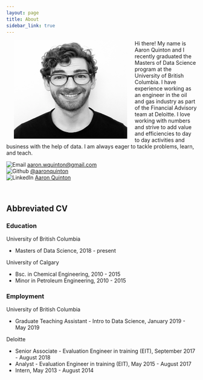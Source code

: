 ```yaml
---
layout: page
title: About
sidebar_link: true
---
```


<div style="float: left">
    <img style = "padding: 0 20px" src="https://raw.githubusercontent.com/aaronquinton/aaronquinton.github.io/master/_screenshots/headshot.png" alt="Image" height="260" width="300">
</div>

Hi there! My name is Aaron Quinton and I recently graduated the Masters of Data Science program at the University of British Columbia. I have experience working as an engineer in the oil and gas industry as part of the Financial Advisory team at Deloitte. I love working with numbers and strive to add value and efficiencies to day to day activities and business with the help of data. I am always eager to tackle problems, learn, and teach.  

<img src="https://raw.githubusercontent.com/aaronquinton/aaronquinton.github.io/master/envelope-square-solid.svg" alt="Email" width="30"/> aaron.wquinton@gmail.com  
<img src="https://raw.githubusercontent.com/aaronquinton/aaronquinton.github.io/master/github-logo.png" alt="Github" width="30"/> [@aaronquinton](https://github.com/aaronquinton)  
<img src="https://raw.githubusercontent.com/aaronquinton/aaronquinton.github.io/master/linkedin-brands.svg" alt="LinkedIn" width="30"/> [Aaron Quinton](https://www.linkedin.com/in/aaron-quinton-0b4819137/)


<br>

## Abbreviated CV

### Education

University of British Columbia  
- Masters of Data Science,  2018 - present

University of Calgary  
- Bsc. in Chemical Engineering, 2010 - 2015
- Minor in Petroleum Engineering, 2010 - 2015

### Employment

University of British Columbia
- Graduate Teaching Assistant - Intro to Data Science, January 2019 - May 2019

Deloitte
- Senior Associate - Evaluation Engineer in training (EIT), September 2017 - August 2018
- Analyst - Evaluation Engineer in training (EIT), May 2015 - August 2017
- Intern, May 2013 - August 2014
